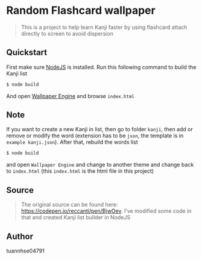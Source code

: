 # Random Flashcard wallpaper
> This is a project to help learn Kanji faster by using flashcard attach directly to screen to avoid dispersion
## Quickstart
First make sure [NodeJS](https://nodejs.org/) is installed.
Run this following command to build the Kanji list
```sh
$ node build
```
And open [Wallpaper Engine](http://store.steampowered.com/app/431960/Wallpaper_Engine/) and browse `index.html`
## Note
If you want to create a new Kanji in list, then go to folder `kanji`, then add or remove or modify the word (extension has to be `json`, the template is in `example kanji.json`). After that, rebuild the words list
```sh
$ node build
```
and open `Wallpaper Engine` and change to another theme and change back to `index.html` (this `index.html` is the html file in this project)
## Source
> The original source can be found here: https://codepen.io/reccanti/pen/BjwOev.
> I've modified some code in that and created Kanji list builder in NodeJS
## Author
tuannhse04791
